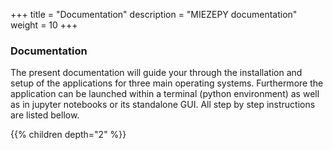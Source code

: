 +++
title = "Documentation"
description = "MIEZEPY documentation"
weight = 10
+++

### Documentation

The present documentation will guide your through the installation and setup of the applications for three main operating systems. Furthermore the application can be launched within a terminal (python environment) as well as in jupyter notebooks or its standalone GUI. All step by step instructions are listed bellow.


{{% children depth="2" %}}
